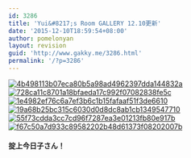 ```yaml
---
id: 3286
title: 'Yui&#8217;s Room GALLERY 12.10更新'
date: '2015-12-10T18:59:54+08:00'
author: pomelonyan
layout: revision
guid: 'http://www.gakky.me/3286.html'
permalink: '/?p=3286'
---
```


[![4b498113b07eca80b5a98ad4962397dda144832a](http://www.yui-aragaki.org/wp-content/uploads/2015/12/4b498113b07eca80b5a98ad4962397dda144832a.jpg)![728ca11c8701a18bfaeda17c992f07082838fe5c](http://www.yui-aragaki.org/wp-content/uploads/2015/12/728ca11c8701a18bfaeda17c992f07082838fe5c.jpg)![1e4982ef76c6a7ef3b6c1b15fafaaf51f3de6610](http://www.yui-aragaki.org/wp-content/uploads/2015/12/1e4982ef76c6a7ef3b6c1b15fafaaf51f3de6610.jpg)](http://www.yui-aragaki.org/wp-content/uploads/2015/12/1e4982ef76c6a7ef3b6c1b15fafaaf51f3de6610.jpg) [![19a68b25bc315c6030d0d8dc8ab1cb1349547710](http://www.yui-aragaki.org/wp-content/uploads/2015/12/19a68b25bc315c6030d0d8dc8ab1cb1349547710.jpg)](http://www.yui-aragaki.org/wp-content/uploads/2015/12/19a68b25bc315c6030d0d8dc8ab1cb1349547710.jpg) [![55f73cdda3cc7cd96f7287ea3e01213fb80e917b](http://www.yui-aragaki.org/wp-content/uploads/2015/12/55f73cdda3cc7cd96f7287ea3e01213fb80e917b.jpg)](http://www.yui-aragaki.org/wp-content/uploads/2015/12/55f73cdda3cc7cd96f7287ea3e01213fb80e917b.jpg) [![f67c50a7d933c89582202b48d61373f08202007b](http://www.yui-aragaki.org/wp-content/uploads/2015/12/f67c50a7d933c89582202b48d61373f08202007b.jpg)](http://www.yui-aragaki.org/wp-content/uploads/2015/12/f67c50a7d933c89582202b48d61373f08202007b.jpg)

#### 掟上今日子さん！